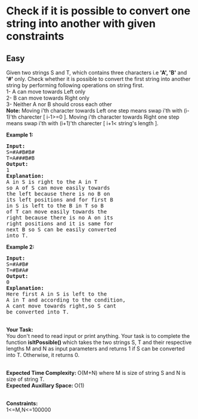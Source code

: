 # Check if it is possible to convert one string into another with given constraints
## Easy 
<div class="problems_problem_content__Xm_eO"><p>Given two strings S and T, which&nbsp;contains three characters i.e <strong>'A', 'B'</strong> and <strong>'#'&nbsp;</strong>only. Check&nbsp;whether it is possible to convert the first string into another string by performing following operations on string first.<br>
1- A can move towards Left only<br>
2- B can move towards Right only<br>
3- Neither A nor B should&nbsp;cross each other<br>
<strong>Note:</strong> Moving i'th character&nbsp;towards Left one step means swap i'th with (i-1)'th charecter [ i-1&gt;=0 ].&nbsp;Moving i'th character&nbsp;towards Right one step means swap i'th with (i+1)'th charecter [ i+1&lt; string's length ].&nbsp;</p>

<p><strong>Example 1:</strong></p>

<pre><strong>Input:</strong>
S=#A#B#B#   
T=A###B#B
<strong>Output:</strong>
1
<strong>Explanation:</strong>
A in S is right to the A in T 
so A of S can move easily towards
the left because there is no B on
its left positions and for first B 
in S is left to the B in T so B 
of T can move easily towards the 
right because there is no A on its
right positions and it is same for 
next B so S can be easily converted
into T.</pre>

<p><strong>Example 2:</strong></p>

<pre><strong>Input:</strong>
S=#A#B# 
T=#B#A#
<strong>Output:</strong>
0
<strong>Explanation:</strong>
Here first A in S is left to the 
A in T and according to the condition,
A cant move towards right,so S cant 
be converted into T.</pre>

<p><br>
<strong>Your Task:</strong><br>
You don't need to read input or print anything. Your task is to complete the function <strong>isItPossible() </strong>which takes the two strings S, T and their respective lengths M and N as input parameters and returns 1 if S can be converted into T. Otherwise, it returns 0.</p>

<p><br>
<strong>Expected Time Complexity:&nbsp;</strong>O(M+N) where M is size of string S and N is size of string T.<br>
<strong>Expected Auxillary Space:&nbsp;</strong>O(1)<br>
&nbsp;</p>

<p><strong>Constraints:</strong><br>
1&lt;=M,N&lt;=100000</p>
</div>